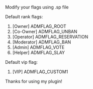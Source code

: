Modify your flags using .sp file

Default rank flags:
1. [Owner] ADMFLAG_ROOT
2. [Co-Owner] ADMFLAG_UNBAN
3. [Operator] ADMFLAG_RESERVATION
4. [Moderator] ADMFLAG_BAN
5. [Admin] ADMFLAG_VOTE
6. [Helper] ADMFLAG_SLAY

Default vip flag:
1. [VIP] ADMFLAG_CUSTOM1


Thanks for using my plugin!
